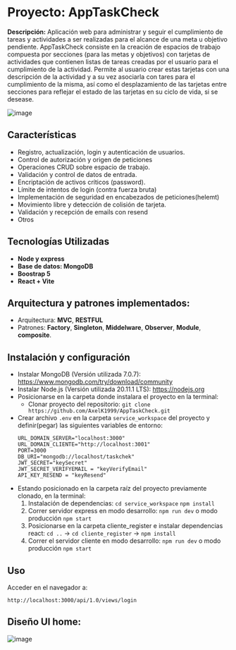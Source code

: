 # Proyecto: AppTaskCheck

**Descripción:**
Aplicación web para administrar y seguir el cumplimiento de tareas y actividades a ser realizadas para el alcance de una meta u objetivo pendiente. AppTaskCheck consiste en la creación de espacios de trabajo compuesta por secciones (para las metas y objetivos) con tarjetas de actividades que contienen listas de tareas creadas por el usuario para el cumplimiento de la actividad. Permite al usuario crear estas tarjetas con una descripción de la actividad y a su vez asociarla con tares para el cumplimiento de la misma, así como el desplazamiento de las tarjetas entre secciones para reflejar el estado de las tarjetas en su ciclo de vida, si se desease.  

![image](https://github.com/user-attachments/assets/11ce1301-b118-4e07-92eb-fc4634afa5bc)

## Características 

- Registro, actualización, login y autenticación de usuarios.
- Control de autorización y origen de peticiones
- Operaciones CRUD sobre espacio de trabajo.
- Validación y control de datos de entrada.
- Encriptación de activos críticos (password).
- Límite de intentos de login (contra fuerza bruta)
- Implementación de seguridad en encabezados de peticiones(helemt)
- Movimiento libre y detección de colisión de tarjeta.
- Validación y recepción de emails con resend
- Otros

## Tecnologías Utilizadas
- **Node y express**
- **Base de datos: MongoDB** 
- **Boostrap 5**
- **React + Vite**

## Arquitectura y patrones implementados: 
- Arquitectura: **MVC**,  **RESTFUL**
- Patrones: **Factory**, **Singleton**, **Middelware**, **Observer**, **Module**, **composite**. 


## Instalación y configuración
- Instalar MongoDB (Versión utilizada 7.0.7): https://www.mongodb.com/try/download/community
- Instalar Node.js (Versión utilizada 20.11.1 LTS): https://nodejs.org
- Posicionarse en la carpeta donde instalara el proyecto en la terminal: 
    -  Clonar proyecto del repositorio: `git clone https://github.com/AxelK1999/AppTaskCheck.git`
- Crear archivo `.env` en la carpeta `service_workspace` del proyecto y definir(pegar) las siguientes variables de entorno:
    ~~~
   URL_DOMAIN_SERVER="localhost:3000"
   URL_DOMAIN_CLIENTE="http://localhost:3001"
   PORT=3000
   DB_URI="mongodb://localhost/taskchek"
   JWT_SECRET="keySecret"
   JWT_SECRET_VERIFYEMAIL = "keyVerifyEmail"
    API_KEY_RESEND = "keyResend"
    ~~~ 
- Estando posicionado en la carpeta raíz del proyecto previamente clonado, en la terminal:
    1. Instalación de dependencias: `cd service_workspace` `npm install`
    2. Correr servidor express en modo desarrollo: `npm run dev` o modo producción `npm start`
    3. Posicionarse en la carpeta cliente_register e instalar dependencias react: `cd ..` -> `cd cliente_register` -> `npm install` 
    4. Correr el servidor cliente en modo desarrollo: `npm run dev` o modo producción `npm start`

## Uso 
Acceder en el navegador a: 
~~~
http://localhost:3000/api/1.0/views/login
~~~ 

## Diseño UI home: 

![image](https://github.com/user-attachments/assets/f1f4b361-8175-4858-b38f-eabdccfa22ce)

